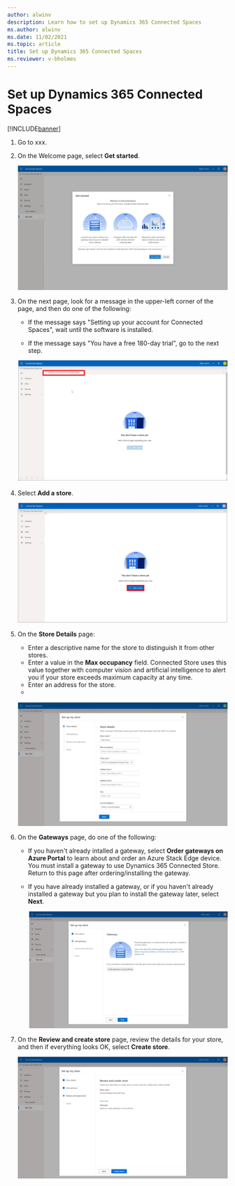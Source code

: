 ```yaml
---
author: alwinv
description: Learn how to set up Dynamics 365 Connected Spaces
ms.author: alwinv
ms.date: 11/02/2021
ms.topic: article
title: Set up Dynamics 365 Connected Spaces
ms.reviewer: v-bholmes
---
```


# Set up Dynamics 365 Connected Spaces

[!INCLUDE[banner](includes/banner.md)]

1. Go to xxx.

2. On the Welcome page, select **Get started**.

   ![Screenshot of Get started page.](media/setup-get-started.jpg "Screenshot of Get started page")

3. On the next page, look for a message in the upper-left corner of the page, and then do one of the following:

    - If the message says "Setting up your account for Connected Spaces", wait until the software is installed.

    - If the message says "You have a free 180-day trial", go to the next step. 

     ![Screenshot of Setting up your account for Connected Spaces message.](media/setup-installing-message.jpg "Screenshot of Setting up your account for Connected Spaces message")
  
4. Select **Add a store**.

   ![Screenshot of Get started page.](media/setup-add-store.jpg "Screenshot of Get started page")

5. On the **Store Details** page:
    - Enter a descriptive name for the store to distinguish it from other stores.
    - Enter a value in the **Max occupancy** field. Connected Store uses this value together with computer vision and artificial intelligence to alert you if your store exceeds maximum capacity at any time.
    - Enter an address for the store.
    - 

   ![Screenshot of Store details page.](media/setup-store-details.jpg "Screenshot of Store details page")
   
6. On the **Gateways** page, do one of the following:

    - If you haven't already intalled a gateway, select **Order gateways on Azure Portal** to learn about and order an Azure Stack Edge device. You must install a gateway to use Dynamics 365 Connected Store. Return to this page after ordering/installing the gateway. 
    - If you have already installed a gateway, or if you haven't already installed a gateway but you plan to install the gateway later, select **Next**.

        ![Screenshot of Gateways page.](media/setup-gateways.jpg "Screenshot of Gateways page")
        
7. On the **Review and create store** page, review the details for your store, and then if everything looks OK, select **Create store**.

    ![Screenshot of Gateways page.](media/setup-review.jpg "Screenshot of Gateways page")
